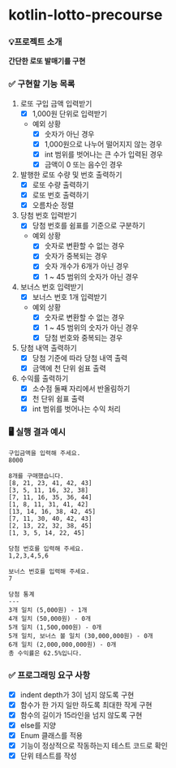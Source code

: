 # kotlin-lotto-precourse

### 💡프로젝트 소개
**간단한 로또 발매기를 구현**

### ✅ 구현할 기능 목록
1. 로또 구입 금액 입력받기
    - [x] 1,000원 단위로 입력받기
    - 예외 상황
        - [x] 숫자가 아닌 경우
        - [x] 1,000원으로 나누어 떨어지지 않는 경우
        - [x] int 범위를 벗어나는 큰 수가 입력된 경우
        - [x] 금액이 0 또는 음수인 경우
2. 발행한 로또 수량 및 번호 출력하기
    - [x] 로또 수량 출력하기
    - [x] 로또 번호 출력하기
    - [x] 오름차순 정렬
3. 당첨 번호 입력받기
    - [x] 당첨 번호를 쉼표를 기준으로 구분하기
    - 예외 상황
        - [x] 숫자로 변환할 수 없는 경우
        - [x] 숫자가 중복되는 경우
        - [x] 숫자 개수가 6개가 아닌 경우
        - [x] 1 ~ 45 범위의 숫자가 아닌 경우
4. 보너스 번호 입력받기
    - [x] 보너스 번호 1개 입력받기
    - 예외 상황
        - [x] 숫자로 변환할 수 없는 경우
        - [x] 1 ~ 45 범위의 숫자가 아닌 경우
        - [x] 당첨 번호와 중복되는 경우
5. 당첨 내역 출력하기
    - [x] 당첨 기준에 따라 당첨 내역 출력
    - [x] 금액에 천 단위 쉼표 출력
6. 수익률 출력하기
    - [x] 소수점 둘째 자리에서 반올림하기
    - [x] 천 단위 쉼표 출력
    - [x] int 범위를 벗어나는 수익 처리

### 🖥️ 실행 결과 예시
```
구입금액을 입력해 주세요.
8000

8개를 구매했습니다.
[8, 21, 23, 41, 42, 43] 
[3, 5, 11, 16, 32, 38] 
[7, 11, 16, 35, 36, 44] 
[1, 8, 11, 31, 41, 42] 
[13, 14, 16, 38, 42, 45] 
[7, 11, 30, 40, 42, 43] 
[2, 13, 22, 32, 38, 45] 
[1, 3, 5, 14, 22, 45]

당첨 번호를 입력해 주세요.
1,2,3,4,5,6

보너스 번호를 입력해 주세요.
7

당첨 통계
---
3개 일치 (5,000원) - 1개
4개 일치 (50,000원) - 0개
5개 일치 (1,500,000원) - 0개
5개 일치, 보너스 볼 일치 (30,000,000원) - 0개
6개 일치 (2,000,000,000원) - 0개
총 수익률은 62.5%입니다.
```

### ✅ 프로그래밍 요구 사항
- [x] indent depth가 3이 넘지 않도록 구현
- [x] 함수가 한 가지 일만 하도록 최대한 작게 구현
- [x] 함수의 길이가 15라인을 넘지 않도록 구현
- [x] else를 지양
- [x] Enum 클래스를 적용
- [x] 기능이 정상적으로 작동하는지 테스트 코드로 확인
- [x] 단위 테스트를 작성